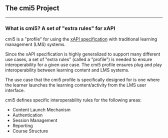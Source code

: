 ## The cmi5 Project
------

### What is cmi5? A set of "extra rules" for xAPI

cmi5 is a "profile" for using the [xAPI specification](https://github.com/adlnet/xAPI-Spec) with traditional learning management (LMS) systems.

Since the xAPI specification is highly generalized to support many different use cases, a set of "extra rules" (called a "profile") is needed to ensure interoperability for a given use case. The cmi5 profile ensures plug and play interoperability between learning content and LMS systems.

The use case that the cmi5 profile is specifically designed for is one where the learner launches the learning content/activity from the LMS user interface.

cmi5 defines specific interoperability rules for the following areas:

- Content Launch Mechanism
- Authentication
- Session Management
- Reporting
- Course Structure
